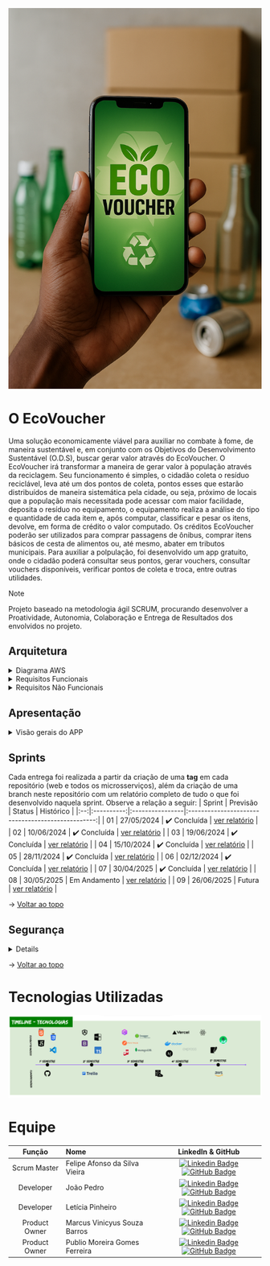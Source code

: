 <p align="center">
  <img src="https://github.com/EcoVoucher/Api.Backend/blob/main/ecovoucher%20mobile.png?raw=true" width="600px" />
</p>


# O EcoVoucher

Uma solução economicamente viável para auxiliar no combate à fome, de maneira sustentável e, em conjunto com os Objetivos do Desenvolvimento Sustentável (O.D.S), buscar gerar valor através do EcoVoucher.
O EcoVoucher irá transformar a maneira de gerar valor à população através da reciclagem. Seu funcionamento é simples, o cidadão coleta o resíduo reciclável, leva até um dos pontos de coleta, pontos esses que estarão distribuídos de maneira sistemática pela cidade, ou seja, próximo de locais que a população mais necessitada pode acessar com maior facilidade, deposita o resíduo no equipamento, o equipamento realiza a análise do tipo e quantidade de cada item e, após computar, classificar e pesar os itens, devolve, em forma de crédito o valor computado. Os créditos EcoVoucher poderão ser utilizados para comprar passagens de ônibus, comprar itens básicos de cesta de alimentos ou, até mesmo, abater em tributos municipais.
Para auxiliar a polpulação, foi desenvolvido um app gratuito, onde o cidadão poderá consultar seus pontos, gerar vouchers, consultar vouchers disponíveis, verificar pontos de coleta e troca, entre outras utilidades. 

> [!NOTE]
> Projeto baseado na metodologia ágil SCRUM, procurando desenvolver a Proatividade, Autonomia, Colaboração e Entrega de Resultados dos envolvidos no projeto.

## Arquitetura

<details>
   <summary>Diagrama AWS</summary>
    <summary>A estrutura do projeto está hospedada na AWS, sob um domínio DNS configurado para direcionamento das aplicações. O backend está distribuído em duas instâncias EC2 separadas: uma dedicada à API e outra isolada para o banco de dados MongoDB, garantindo maior segurança e controle de acesso. Um bucket S3 foi provisionado para armazenamento de arquivos, com uso eventual e preparado para replicação futura. O controle de permissões é gerenciado por IAM Roles aplicadas tanto na instância da API quanto no S3, garantindo acesso seguro e restrito. Toda a infraestrutura é monitorada continuamente por meio do Amazon CloudWatch, proporcionando visibilidade em tempo real e alertas de desempenho e disponibilidade.</summary>
        <div align="center">
        <img src="https://github.com/EcoVoucher/Api.Backend/blob/main/Diagrama%20AWS.png">
        </div>
</details>
<details>
   <summary>Requisitos Funcionais</summary>
    <details>
      <summary>RF001 - O APP deve permitir cadastro de usuário de dados mínimos (nome completo, cpf, email...) </summary>
        <div align="center">
        <img src="https://github.com/EcoVoucher/Api.Backend/blob/main/RF01%20-%20Video.gif">
        </div>
    </details>
    <details>
      <summary>RF002 - O APP deve permitir que o usuário faça login</summary>
        <div align="center">
        <img src="https://github.com/EcoVoucher/Api.Backend/blob/main/RF02.gif">
        </div>
    </details>
    <details>
      <summary>RF003 - O APP deve permitir a visualização e alteração do perfil do usuário</summary>
        <div align="center">
        <img src="https://github.com/EcoVoucher/Api.Backend/blob/main/RF04.gif">
        </div>
    </details>
    <details>
      <summary>RF004 - O APP deve exibir o saldo atual de créditos do usuário</summary>
        <div align="center">
        <img src="https://github.com/EcoVoucher/Api.Backend/blob/main/RF05.gif">
        </div>
    </details>
    <details>
      <summary>RF005 - O APP deve permitir que o usuário localize pontos de coletas mais próximo</summary>
        <div align="center">
        <img src="https://github.com/EcoVoucher/Api.Backend/blob/main/RF06.gif">
        </div>
    </details>
    <details>
      <summary>RF006 - O APP deve exibir informações de cada ponto de coleta</summary>
        <div align="center">
        <img src="https://github.com/EcoVoucher/Api.Backend/blob/main/RF06.gif">
        </div>
    </details>
    <details>
      <summary>RF007 - O APP deve exibir o histórico de resíduos entregues com os dados relativos</summary>
        <div align="center">
        <img src="https://github.com/EcoVoucher/Api.Backend/blob/main/RF08.jpg" alt="RF08" width="300"/>
        </div>
    </details>
    <details>
      <summary>RF008 - O APP deve permitir ao usuário acompanhar o acúmulo de créditos</summary>
        <div align="center">
        <img src="https://github.com/EcoVoucher/Api.Backend/blob/main/RF08.jpg" alt="RF08" width="300">
        </div>
    </details>
    <details>
      <summary>RF009 - O APP deve permitir que o usuário acesse as opções de uso dos créditos</summary>
        <div align="center">
        <img src="https://github.com/EcoVoucher/Api.Backend/blob/main/RF10.gif">
        </div>
    </details>
    <details>
      <summary>RF010 - O APP deve gerar um comprovante digital</summary>
        <div align="center">
        <img src="https://github.com/EcoVoucher/Api.Backend/blob/main/RF10.gif">
        </div>
    </details>
    <details>
      <summary>RF011 - O APP deve possuir interface simples, intuitiva e acessível.</summary>
        <div align="center">
        <img src="https://github.com/EcoVoucher/Api.Backend/blob/main/RF16.gif">
        </div>
    </details>
</details>

<details>
<summary>Requisitos Não Funcionais</summary>
<div>
<table border="1">
  <thead>
    <tr>
      <th>NÚMERO DO REQUISITO</th>
      <th>NOME</th>
      <th>DESCRIÇÃO</th>
    </tr>
  </thead>
  <tbody>
    <tr>
      <td>RNF001</td>
      <td>Desenvolvimento</td>
      <td>Desenvolver o app em HTML, JavaScript, TypeScript, CSS utilizando o framework React-Native</td>
    </tr>
    <tr>
      <td>RNF002</td>
      <td>Tempo de resposta aceitável</td>
      <td>O app deve responder às interações do usuário (como abrir uma tela ou executar uma consulta no SQLite)</td>
    </tr>
    <tr>
      <td>RNF003</td>
      <td>Execução assíncrona de queries</td>
      <td>Uso de APIs assíncronas para evitar bloqueio da UI.</td>
    </tr>
    <tr>
      <td>RNF004</td>
      <td>Gestão de memória eficiente</td>
      <td>O app deve evitar vazamentos de memória relacionados a conexões persistentes com o banco SQLite.</td>
    </tr>
    <tr>
      <td>RNF005</td>
      <td>Criptografia de dados sensíveis</td>
      <td>Caso dados pessoais ou sensíveis sejam armazenados, o SQLite deve ser utilizado com alguma camada de criptografia.</td>
    </tr>
    <tr>
      <td>RNF006</td>
      <td>Proteção contra injeção de SQL</td>
      <td>Uso de queries parametrizadas ou prepared statements.</td>
    </tr>
    <tr>
      <td>RNF007</td>
      <td>Armazenamento local seguro</td>
      <td>Proteção do arquivo do banco de dados com permissões restritas no sistema de arquivos do dispositivo.</td>
    </tr>
    <tr>
      <td>RNF008</td>
      <td>Feedback ao usuário</td>
      <td>O app deve informar visualmente o usuário quando estiver acessando ou manipulando dados (ex: spinners durante carregamento).</td>
    </tr>
    <tr>
      <td>RNF009</td>
      <td>Compatibilidade com modo off-line</td>
      <td>Como SQLite é local, o app deve funcionar completamente off-line para as funcionalidades que não dependem da internet.</td>
    </tr>
    <tr>
      <td>RNF010</td>
      <td>Compatibilidade com Android e iOS</td>
      <td>O app deve funcionar corretamente nos dois sistemas operacionais, utilizando bibliotecas como react-native-sqlite-storage ou react-native-sqlite-2 que suportem ambos.</td>
    </tr>
    <tr>
      <td>RNF011</td>
      <td>Independência da arquitetura do dispositivo</td>
      <td>O banco não deve depender de features específicas de hardware ou arquitetura.</td>
    </tr>
    <tr>
      <td>RNF012</td>
      <td>Estrutura clara do schema de banco</td>
      <td>Scripts de criação do banco bem organizados e versionados. Migrações controladas: Implementação de controle de versões para o banco de dados com suporte a migrações.</td>
    </tr>
    <tr>
      <td>RNF013</td>
      <td>Logs e tratamento de erros adequados</td>
      <td>O app deve registrar falhas em operações de banco para facilitar a correção de bugs.</td>
    </tr>
    <tr>
      <td>RNF014</td>
      <td>Gerenciamento de grande volume de dados</td>
      <td>O app deve ser capaz de lidar com crescimento progressivo dos dados locais (indexação, paginamento, etc.).</td>
    </tr>
    <tr>
      <td>RNF015</td>
      <td>Boa estrutura de índices</td>
      <td>Queries otimizadas com uso de índices para melhorar desempenho conforme os dados crescem.</td>
    </tr>
  </tbody>
</table>

</div>
</details>

## Apresentação
<details>
   <summary>Visão gerais do APP</summary>
    <sumary>• Desenvolvimento de aplicativo mobile em React Native, com arquitetura baseada em componentes reutilizáveis, integração a banco de dados MongoDB hospedado na AWS, aplicando boas práticas de segurança da informação, incluindo controle de acesso, criptografia de dados sensíveis e autenticação segura.</sumary>
    <div align="center">
        <img src="https://github.com/EcoVoucher/Api.Backend/blob/main/RF10.gif">
    </div>
</details>


## Sprints
Cada entrega foi realizada a partir da criação de uma **tag** em cada repositório (web e todos os microsserviços), além da criação de uma branch neste repositório com um relatório completo de tudo o que foi desenvolvido naquela sprint. Observe a relação a seguir:
| Sprint | Previsão | Status | Histórico |
|:--:|:----------:|:----------------|:-------------------------------------------------:|
| 01 | 27/05/2024 | ✔️ Concluída    | [ver relatório](https://github.com/EcoVoucher/Api.Backend/blob/main/Sprint1.md) |
| 02 | 10/06/2024 |  ✔️ Concluída    | [ver relatório](https://github.com/EcoVoucher/Api.Backend/blob/main/Sprint2.md) |
| 03 | 19/06/2024 |  ✔️ Concluída   | [ver relatório](https://github.com/EcoVoucher/Api.Backend/blob/main/Sprint3.md) |
| 04 | 15/10/2024 | ✔️ Concluída    | [ver relatório](https://github.com/EcoVoucher/Api.Backend/blob/main/Sprint4.md) |
| 05 | 28/11/2024 |  ✔️ Concluída    | [ver relatório](https://github.com/EcoVoucher/Api.Backend/blob/main/Sprint5.md) |
| 06 | 02/12/2024 |  ✔️ Concluída   | [ver relatório](https://github.com/EcoVoucher/Api.Backend/blob/main/Sprint6.md) |
| 07 | 30/04/2025 |  ✔️ Concluída   | [ver relatório](https://github.com/EcoVoucher/Api.Backend/blob/main/Sprint7.md) |
| 08 | 30/05/2025 |  Em Andamento   | [ver relatório](https://github.com/EcoVoucher/Api.Backend/blob/main/Sprint8.md) |
| 09 | 26/06/2025 |  Futura   | [ver relatório](https://github.com/EcoVoucher/Api.Backend/blob/main/Sprint9.md) |

  
→ [Voltar ao topo](#topo)

## Segurança

<details>

    
## Plano de Risco - Aplicativo React Native + Node.js + MongoDB

      

Principais riscos associados ao desenvolvimento, operação e infraestrutura do aplicativo, que é hospedado na **AWS (Amazon Web Services)**.



## Infraestrutura
> O backend (Node.js) e o banco de dados (MongoDB) estão hospedados na AWS, utilizando serviços como EC2, S3, CloudWatch e MongoDB Atlas.



## Tabela de Riscos

| ID  | Categoria         | Descrição do Risco                                                         | Impacto | Probabilidade | Mitigação                                                              | Contingência                                                   | Status |
|-----|--------------------|------------------------------------------------------------------------------|---------|----------------|------------------------------------------------------------------------|----------------------------------------------------------------|--------|
| R1  | Tecnológico        | Incompatibilidade entre bibliotecas do React Native após atualizações      | Alto    | Médio          | Controle de versão, testes em ambiente separado                       | Reverter versão via Git, registrar bug                         | ⚠️ Em andamento |
| R2  | Backend/API        | Falha no servidor Node.js (crash, escalabilidade)                          | Alto    | Médio          | Logs, PM2, Elastic Beanstalk com Auto Scaling                         | Reinício automático, fallback de endpoints                     | ⚠️ Em andamento |
| R3  | Banco de Dados     | Perda ou corrupção de dados no MongoDB                                     | Alto    | Baixo          | Backups automáticos, réplica (MongoDB Atlas), validações              | Restauração de backup, failover automático                     | ⚠️ Em andamento |
| R4  | Segurança          | Vazamento de dados sensíveis de usuários                                   | Crítico | Médio          | HTTPS, JWT, validações, WAF da AWS                                    | Bloqueio, reset de tokens, plano LGPD                          | ⚠️ Em andamento |
| R5  | Conectividade      | App não funciona offline                                                    | Médio   | Alto           | Cache local (AsyncStorage, SQLite)                                     | Exibir modo offline, reconexão automática                      | ⚠️ Em andamento |
| R6  | Desempenho         | Lentidão em dispositivos de baixo desempenho                               | Médio   | Alto           | Otimização de componentes, lazy loading                                | Desativar recursos pesados, alertar o usuário                  | ⚠️ Em andamento |
| R7  | Integrações        | APIs de terceiros indisponíveis (pagamentos, mapas, etc.)                  | Alto    | Médio          | Circuit breakers, retries, fallback                                    | Mensagem amigável, reprocessamento posterior                   | ⚠️ Em andamento |
| R8  | Equipe             | Saída de desenvolvedores-chave                                             | Médio   | Médio          | Documentação técnica, onboarding contínuo                              | Redistribuição de tarefas, consultoria emergencial             | ⚠️ Em andamento |
| R9  | Deploy             | Falha na publicação nas lojas (App Store/Google Play)                      | Alto    | Médio          | CI/CD (Fastlane), checklist de publicação                              | Correções rápidas, nova submissão                              | ⚠️ Em andamento |
| R10 | Legal / LGPD       | Não conformidade com LGPD ou privacidade de dados                          | Crítico | Médio          | Consentimento, anonimização, revisão contínua da coleta                | Notificação à ANPD, correção imediata                          | ⚠️ Em andamento |
| R11 | Infraestrutura AWS | Queda de serviços da AWS (EC2, S3, etc.)                                   | Crítico | Baixo          | Alta disponibilidade, múltiplas zonas/regions, monitoramento contínuo | Failover automático, migração para outra região                | ⚠️ Em andamento |



## Ações Preventivas

- Monitoramento com **AWS CloudWatch**
- CI/CD com **GitHub Actions**
- Revisão de **segurança e LGPD** a cada release
- Documentação e **checklists de manutenção atualizados**




</details>

→ [Voltar ao topo](#topo)


# Tecnologias Utilizadas

<div align="center">
    
![Timeline](https://github.com/EcoVoucher/Api.Backend/blob/main/Timeline%20atualizada.png)
</div>



# Equipe

|    Função     | Nome                                  |                                                                                                                                                      LinkedIn & GitHub                                                                                                                                                      |
| :-----------: | :------------------------------------ | :-------------------------------------------------------------------------------------------------------------------------------------------------------------------------------------------------------------------------------------------------------------------------------------------------------------------------: |
|   Scrum Master    | Felipe Afonso da Silva Vieira                 |   [![Linkedin Badge](https://img.shields.io/badge/Linkedin-blue?style=flat-square&logo=Linkedin&logoColor=white)](https://www.linkedin.com/in/felipe-afonso-da-silva-vieira-b32860105/) [![GitHub Badge](https://img.shields.io/badge/GitHub-111217?style=flat-square&logo=github&logoColor=white)](https://github.com/Eng-FelipeA)   |
|   Developer    | João Pedro               |         [![Linkedin Badge](https://img.shields.io/badge/Linkedin-blue?style=flat-square&logo=Linkedin&logoColor=white)](https://www.linkedin.com/in/joao-pedro01) [![GitHub Badge](https://img.shields.io/badge/GitHub-111217?style=flat-square&logo=github&logoColor=white)](https://github.com/joao-pedro01)        |
|   Developer    | Letícia Pinheiro                   |         [![Linkedin Badge](https://img.shields.io/badge/Linkedin-blue?style=flat-square&logo=Linkedin&logoColor=white)](https://www.linkedin.com/in/leticia-pinheiro-946733308) [![GitHub Badge](https://img.shields.io/badge/GitHub-111217?style=flat-square&logo=github&logoColor=white)](https://github.com/Leticiapinheiro1   )        |
|   Product Owner    | Marcus Vinicyus Souza Barros                 |   [![Linkedin Badge](https://img.shields.io/badge/Linkedin-blue?style=flat-square&logo=Linkedin&logoColor=white)](https://www.linkedin.com/in/marcus-barros-055a9a8b/) [![GitHub Badge](https://img.shields.io/badge/GitHub-111217?style=flat-square&logo=github&logoColor=white)](https://github.com/marcusvsbarros)   |
| Product Owner  | Publio Moreira Gomes Ferreira |      [![Linkedin Badge](https://img.shields.io/badge/Linkedin-blue?style=flat-square&logo=Linkedin&logoColor=white)](https://www.linkedin.com/in/publio-gomes-488b2a27/) [![GitHub Badge](https://img.shields.io/badge/GitHub-111217?style=flat-square&logo=github&logoColor=white)](https://github.com/publiogomes)     |
